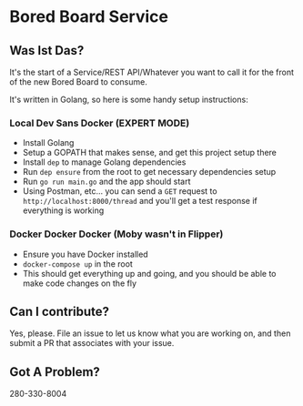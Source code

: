 <!-- 
Copyright 2017 Jeffry Hesse

Licensed under the Apache License, Version 2.0 (the "License"); 
you may not use this file except in compliance with the License. 
You may obtain a copy of the License at

http://www.apache.org/licenses/LICENSE-2.0

Unless required by applicable law or agreed to in writing, software 
distributed under the License is distributed on an "AS IS" BASIS, 
WITHOUT WARRANTIES OR CONDITIONS OF ANY KIND, either express or implied. 
See the License for the specific language governing permissions and 
limitations under the License.  
-->

# Bored Board Service

## Was Ist Das?

It's the start of a Service/REST API/Whatever you want to call it for the front of the new Bored Board to consume.

It's written in Golang, so here is some handy setup instructions:

### Local Dev Sans Docker (EXPERT MODE)

* Install Golang
* Setup a GOPATH that makes sense, and get this project setup there
* Install `dep` to manage Golang dependencies
* Run `dep ensure` from the root to get necessary dependencies setup
* Run `go run main.go` and the app should start
* Using Postman, etc... you can send a `GET` request to `http://localhost:8000/thread` and you'll get a test response if everything is working

### Docker Docker Docker (Moby wasn't in Flipper)

* Ensure you have Docker installed
* `docker-compose up` in the root
* This should get everything up and going, and you should be able to make code changes on the fly

## Can I contribute?

Yes, please. File an issue to let us know what you are working on, and then submit a PR that associates with your issue. 

## Got A Problem?

280-330-8004

